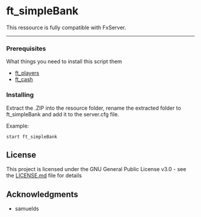 # ft_simpleBank
This ressource is fully compatible with FxServer.

----------

### Prerequisites

What things you need to install this script them

 - [ft_players](https://github.com/FivemTools/ft_players)
 - [ft_cash](https://github.com/FivemTools/ft_cash)

### Installing

Extract the .ZIP into the resource folder, rename the extracted folder to ft_simpleBank and add it to the server.cfg file.

Example:

```
start ft_simpleBank
```

## License

This project is licensed under the GNU General Public License v3.0 - see the [LICENSE.md](LICENSE.md) file for details

## Acknowledgments

* samuelds
